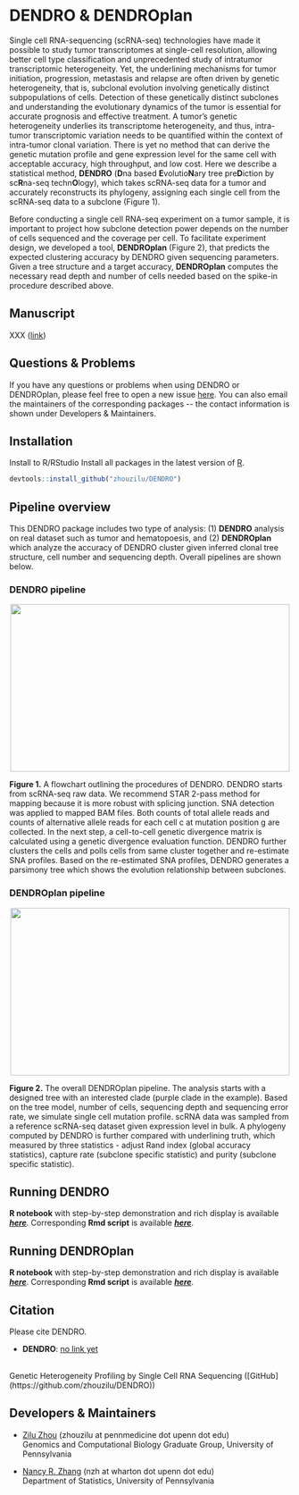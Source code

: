 # DENDRO & DENDROplan

Single cell RNA-sequencing (scRNA-seq) technologies have made it possible to study tumor transcriptomes at single-cell resolution, allowing better cell type classification and unprecedented study of intratumor transcriptomic heterogeneity.  Yet, the underlining mechanisms for tumor initiation, progression, metastasis and relapse are often driven by genetic heterogeneity, that is, subclonal evolution involving genetically distinct subpopulations of cells.  Detection of these genetically distinct subclones and understanding the evolutionary dynamics of the tumor is essential for accurate prognosis and effective treatment.  A tumor’s genetic heterogeneity underlies its transcriptome heterogeneity, and thus, intra-tumor transcriptomic variation needs to be quantified within the context of intra-tumor clonal variation. There is yet no method that can derive the genetic mutation profile and gene expression level for the same cell with acceptable accuracy, high throughput, and low cost. Here we describe a statistical method, **DENDRO** (**D**na based **E**volutio**N**ary tree pre**D**iction by sc**R**na-seq techn**O**logy), which takes scRNA-seq data for a tumor and accurately reconstructs its phylogeny, assigning each single cell from the scRNA-seq data to a subclone (Figure 1).

Before conducting a single cell RNA-seq experiment on a tumor sample, it is important to project how subclone detection power depends on the number of cells sequenced and the coverage per cell. To facilitate experiment design, we developed a tool, **DENDROplan** (Figure 2), that  predicts the expected clustering accuracy by DENDRO given sequencing parameters.  Given a tree structure and a target accuracy, **DENDROplan** computes the necessary read depth and number of cells needed based on the spike-in procedure described above. 


## Manuscript

XXX ([link](https://doi.org/10.1093/bioinformatics/bty057))


## Questions & Problems

If you have any questions or problems when using DENDRO or DENDROplan, please feel free to open a new issue [here](https://github.com/zhouzilu/DENDRO/issues). You can also email the maintainers of the corresponding packages -- the contact information is shown under Developers & Maintainers.


## Installation

Install to R/RStudio
Install all packages in the latest version of [R](https://www.r-project.org/).
```r
devtools::install_github("zhouzilu/DENDRO")
```

## Pipeline overview

This DENDRO package includes two type of analysis: (1) **DENDRO** analysis on real dataset such as tumor and hematopoesis, and (2) **DENDROplan** which analyze the accuracy of DENDRO cluster given inferred clonal tree structure, cell number and sequencing depth. Overall pipelines are shown below.

### DENDRO pipeline

<p align="center">
  <img src='https://raw.githubusercontent.com/zhouzilu/DENDRO/tree/master/figure/Pkg_FIG-01.jpg' width='500' height='300'>
  </p>

  **Figure 1.** A flowchart outlining the procedures of DENDRO. DENDRO starts from scRNA-seq raw data. We recommend STAR 2-pass method for mapping because it is more robust with splicing junction. SNA detection was applied to mapped BAM files. Both counts of total allele reads and counts of alternative allele reads for each cell c at mutation position g are collected. In the next step, a cell-to-cell genetic divergence matrix is calculated using a genetic divergence evaluation function. DENDRO further clusters the cells and polls cells from same cluster together and re-estimate SNA profiles. Based on the re-estimated SNA profiles, DENDRO generates a parsimony tree which shows the evolution relationship between subclones.

### DENDROplan pipeline

<p align="center">
  <img src='https://raw.githubusercontent.com/zhouzilu/DENDRO/tree/master/figure/Pkg_FIG-02.jpg' width='500' height='300'>
  </p>

  **Figure 2.** The overall DENDROplan pipeline. The analysis starts with a designed tree with an interested clade (purple clade in the example). Based on the tree model, number of cells, sequencing depth and sequencing error rate, we simulate single cell mutation profile. scRNA data was sampled from a reference scRNA-seq dataset given expression level in bulk. A phylogeny computed by DENDRO is further compared with underlining truth, which measured by three statistics - adjust Rand index (global accuracy statistics), capture rate (subclone specific statistic) and purity (subclone specific statistic). 


## Running DENDRO

  **R notebook** with step-by-step demonstration and rich display is available [***here***](https://raw.githubusercontent.com/zhouzilu/DENDRO/tree/master/vignette/DENDRO_vignette.html). Corresponding **Rmd script** is available [***here***](https://github.com/zhouzilu/DENDRO/blob/master/vignette/DENDRO_vignette.Rmd).

## Running DENDROplan

  **R notebook** with step-by-step demonstration and rich display is available [***here***](https://raw.githubusercontent.com/zhouzilu/DENDRO/tree/master/vignette/DENDROplan_vignette.html). Corresponding **Rmd script** is available [***here***](https://github.com/zhouzilu/DENDRO/blob/master/vignette/DENDROplan_vignette.Rmd).


## Citation

Please cite DENDRO.

* **DENDRO**: [no link yet](https://doi.org/10.1093/bioinformatics/bty057)
<br>
  Genetic Heterogeneity Profiling by Single Cell RNA Sequencing ([GitHub](https://github.com/zhouzilu/DENDRO))

## Developers & Maintainers

* [Zilu Zhou](https://statistics.wharton.upenn.edu/profile/zhouzilu/) (zhouzilu at pennmedicine dot upenn dot edu)
  <br>
  Genomics and Computational Biology Graduate Group, University of Pennsylvania

* [Nancy R. Zhang](https://statistics.wharton.upenn.edu/profile/nzh/) (nzh at wharton dot upenn dot edu)
  <br>
  Department of Statistics, University of Pennsylvania
